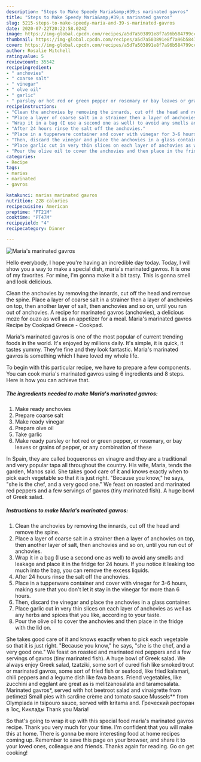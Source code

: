```yaml
---
description: "Steps to Make Speedy Maria&amp;#39;s marinated gavros"
title: "Steps to Make Speedy Maria&amp;#39;s marinated gavros"
slug: 5215-steps-to-make-speedy-maria-and-39-s-marinated-gavros
date: 2020-07-22T20:22:58.024Z
image: https://img-global.cpcdn.com/recipes/a5d7a503891e8f7a96b584799cc5f0a2/751x532cq70/marias-marinated-gavros-recipe-main-photo.jpg
thumbnail: https://img-global.cpcdn.com/recipes/a5d7a503891e8f7a96b584799cc5f0a2/751x532cq70/marias-marinated-gavros-recipe-main-photo.jpg
cover: https://img-global.cpcdn.com/recipes/a5d7a503891e8f7a96b584799cc5f0a2/751x532cq70/marias-marinated-gavros-recipe-main-photo.jpg
author: Rosalie Mitchell
ratingvalue: 5
reviewcount: 35542
recipeingredient:
- " anchovies"
- " coarse salt"
- " vinegar"
- " olve oil"
- " garlic"
- " parsley or hot red or green pepper or rosemary or bay leaves or grains of pepper or any combination of these"
recipeinstructions:
- "Clean the anchovies by removing the innards, cut off the head and remove the spine."
- "Place a layer of coarse salt in a strainer then a layer of anchovies on top, then another layer of salt, then anchovies and so on, until you run out of anchovies."
- "Wrap it in a bag (I use a second one as well) to avoid any smells and leakage and place it in the fridge for 24 hours. If you notice it leaking too much into the bag, you can remove the excess liquids."
- "After 24 hours rinse the salt off the anchovies."
- "Place in a tupperware container and cover with vinegar for 3-6 hours, making sure that you don&#39;t let it stay in the vinegar for more than 6 hours."
- "Then, discard the vinegar and place the anchovies in a glass container."
- "Place garlic cut in very thin slices on each layer of anchovies as well as any herbs and spices that you like, according to your taste."
- "Pour the olive oil to cover the anchovies and then place in the fridge with the lid on."
categories:
- Recipe
tags:
- marias
- marinated
- gavros

katakunci: marias marinated gavros 
nutrition: 228 calories
recipecuisine: American
preptime: "PT21M"
cooktime: "PT47M"
recipeyield: "4"
recipecategory: Dinner

---
```



![Maria&#39;s marinated gavros](https://img-global.cpcdn.com/recipes/a5d7a503891e8f7a96b584799cc5f0a2/751x532cq70/marias-marinated-gavros-recipe-main-photo.jpg)

Hello everybody, I hope you're having an incredible day today. Today, I will show you a way to make a special dish, maria&#39;s marinated gavros. It is one of my favorites. For mine, I'm gonna make it a bit tasty. This is gonna smell and look delicious.

Clean the anchovies by removing the innards, cut off the head and remove the spine. Place a layer of coarse salt in a strainer then a layer of anchovies on top, then another layer of salt, then anchovies and so on, until you run out of anchovies. A recipe for marinated gavros (anchovies), a delicious meze for ouzo as well as an appetizer for a meal. Maria&#39;s marinated gavros Recipe by Cookpad Greece - Cookpad.

Maria&#39;s marinated gavros is one of the most popular of current trending foods in the world. It's enjoyed by millions daily. It's simple, it is quick, it tastes yummy. They're fine and they look fantastic. Maria&#39;s marinated gavros is something which I have loved my whole life.


To begin with this particular recipe, we have to prepare a few components. You can cook maria&#39;s marinated gavros using 6 ingredients and 8 steps. Here is how you can achieve that.

<!--inarticleads1-->

##### The ingredients needed to make Maria&#39;s marinated gavros:

1. Make ready  anchovies
1. Prepare  coarse salt
1. Make ready  vinegar
1. Prepare  olve oil
1. Take  garlic
1. Make ready  parsley or hot red or green pepper, or rosemary, or bay leaves or grains of pepper, or any combination of these


In Spain, they are called boquerones en vinagre and they are a traditional and very popular tapa all throughout the country. His wife, Maria, tends the garden, Manos said. She takes good care of it and knows exactly when to pick each vegetable so that it is just right. &#34;Because you know,&#34; he says, &#34;she is the chef, and a very good one.&#34; We feast on roasted and marinated red peppers and a few servings of gavros (tiny marinated fish). A huge bowl of Greek salad. 

<!--inarticleads2-->

##### Instructions to make Maria&#39;s marinated gavros:

1. Clean the anchovies by removing the innards, cut off the head and remove the spine.
1. Place a layer of coarse salt in a strainer then a layer of anchovies on top, then another layer of salt, then anchovies and so on, until you run out of anchovies.
1. Wrap it in a bag (I use a second one as well) to avoid any smells and leakage and place it in the fridge for 24 hours. If you notice it leaking too much into the bag, you can remove the excess liquids.
1. After 24 hours rinse the salt off the anchovies.
1. Place in a tupperware container and cover with vinegar for 3-6 hours, making sure that you don&#39;t let it stay in the vinegar for more than 6 hours.
1. Then, discard the vinegar and place the anchovies in a glass container.
1. Place garlic cut in very thin slices on each layer of anchovies as well as any herbs and spices that you like, according to your taste.
1. Pour the olive oil to cover the anchovies and then place in the fridge with the lid on.


She takes good care of it and knows exactly when to pick each vegetable so that it is just right. &#34;Because you know,&#34; he says, &#34;she is the chef, and a very good one.&#34; We feast on roasted and marinated red peppers and a few servings of gavros (tiny marinated fish). A huge bowl of Greek salad. We always enjoy Greek salad, tzatziki, some sort of cured fish like smoked trout or marinated gavros, some sort of fried fish or seafood, like fried kalamari, chili peppers and a legume dish like fava beans. Friend vegetables, like zucchini and egglant are great as is melitzanosalata and taramosalata. Marinated gavros*, served with hot beetroot salad and vinaigrette from petimezi Small pies with sardine crème and tomato sauce Mussels** from Olympiada in tsipouro sauce, served with kritama and. Греческий ресторан в Ίος, Кикла́ды Thank you Maria! 

So that's going to wrap it up with this special food maria&#39;s marinated gavros recipe. Thank you very much for your time. I'm confident that you will make this at home. There is gonna be more interesting food at home recipes coming up. Remember to save this page on your browser, and share it to your loved ones, colleague and friends. Thanks again for reading. Go on get cooking!
